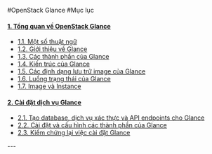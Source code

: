 #OpenStack Glance
#Mục lục
<h4><a href="#overview">1. Tổng quan về OpenStack Glance</a></h4>
<ul>
<li><a href="#glossary">1.1. Một số thuật ngữ</a></li>
<li><a href="#intro">1.2. Giới thiệu về Glance</a></li>
<li><a href="#component">1.3. Các thành phần của Glance</a></li>
<li><a href="#arch">1.4. Kiến trúc của Glance</a></li>
<li><a href="#formats">1.5. Các định dạng lưu trữ image của Glance</a></li>
<li><a href="#flow">1.6. Luồng trạng thái của Glance</a></li>
<li><a href="#img">1.7. Image và Instance</a></li>
</ul>
<h4><a href="#install">2. Cài đặt dịch vụ Glance</a></h4>
<ul>
<li><a href="#prerequisites">2.1. Tạo database, dịch vụ xác thực và API endpoints cho Glance</a></li>
<li><a href="#ins_conf">2.2. Cài đặt và cấu hình các thành phần của Glance</a></li>
<li><a href="#verify">2.3. Kiểm chứng lại việc cài đặt Glance</a></li>
</ul>
---
